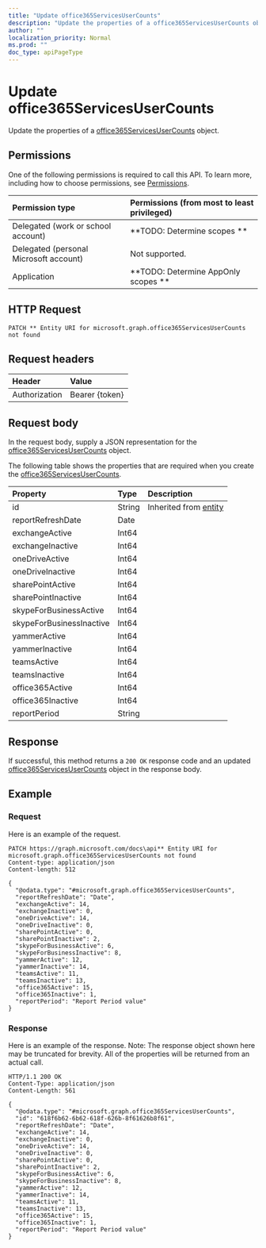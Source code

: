 ```yaml
---
title: "Update office365ServicesUserCounts"
description: "Update the properties of a office365ServicesUserCounts object."
author: ""
localization_priority: Normal
ms.prod: ""
doc_type: apiPageType
---
```


# Update office365ServicesUserCounts

Update the properties of a [office365ServicesUserCounts](../resources/office365servicesusercounts.md) object.

## Permissions
One of the following permissions is required to call this API. To learn more, including how to choose permissions, see [Permissions](/concepts/permissions-reference.md).

|Permission type|Permissions (from most to least privileged)|
|:---|:---|
|Delegated (work or school account)|**TODO: Determine scopes **|
|Delegated (personal Microsoft account)|Not supported.|
|Application|**TODO: Determine AppOnly scopes **|

## HTTP Request
<!-- {
  "blockType": "ignored"
}
-->
``` http
PATCH ** Entity URI for microsoft.graph.office365ServicesUserCounts not found
```

## Request headers
|Header|Value|
|:---|:---|
|Authorization|Bearer {token}|

## Request body
In the request body, supply a JSON representation for the [office365ServicesUserCounts](../resources/office365ServicesUserCounts.md) object.

The following table shows the properties that are required when you create the [office365ServicesUserCounts](../resources/office365servicesusercounts.md).

|Property|Type|Description|
|:---|:---|:---|
|id|String| Inherited from [entity](../resources/entity.md)|
|reportRefreshDate|Date||
|exchangeActive|Int64||
|exchangeInactive|Int64||
|oneDriveActive|Int64||
|oneDriveInactive|Int64||
|sharePointActive|Int64||
|sharePointInactive|Int64||
|skypeForBusinessActive|Int64||
|skypeForBusinessInactive|Int64||
|yammerActive|Int64||
|yammerInactive|Int64||
|teamsActive|Int64||
|teamsInactive|Int64||
|office365Active|Int64||
|office365Inactive|Int64||
|reportPeriod|String||



## Response
If successful, this method returns a `200 OK` response code and an updated [office365ServicesUserCounts](../resources/office365servicesusercounts.md) object in the response body.

## Example

### Request
Here is an example of the request.
<!-- {
  "blockType": "request",
  "name": "update_office365servicesusercounts"
}
-->
``` http
PATCH https://graph.microsoft.com/docs\api** Entity URI for microsoft.graph.office365ServicesUserCounts not found
Content-type: application/json
Content-length: 512

{
  "@odata.type": "#microsoft.graph.office365ServicesUserCounts",
  "reportRefreshDate": "Date",
  "exchangeActive": 14,
  "exchangeInactive": 0,
  "oneDriveActive": 14,
  "oneDriveInactive": 0,
  "sharePointActive": 0,
  "sharePointInactive": 2,
  "skypeForBusinessActive": 6,
  "skypeForBusinessInactive": 8,
  "yammerActive": 12,
  "yammerInactive": 14,
  "teamsActive": 11,
  "teamsInactive": 13,
  "office365Active": 15,
  "office365Inactive": 1,
  "reportPeriod": "Report Period value"
}
```

### Response
Here is an example of the response. Note: The response object shown here may be truncated for brevity. All of the properties will be returned from an actual call.
<!-- {
  "blockType": "response",
  "truncated": true
}
-->
``` http
HTTP/1.1 200 OK
Content-Type: application/json
Content-Length: 561

{
  "@odata.type": "#microsoft.graph.office365ServicesUserCounts",
  "id": "618f6b62-6b62-618f-626b-8f61626b8f61",
  "reportRefreshDate": "Date",
  "exchangeActive": 14,
  "exchangeInactive": 0,
  "oneDriveActive": 14,
  "oneDriveInactive": 0,
  "sharePointActive": 0,
  "sharePointInactive": 2,
  "skypeForBusinessActive": 6,
  "skypeForBusinessInactive": 8,
  "yammerActive": 12,
  "yammerInactive": 14,
  "teamsActive": 11,
  "teamsInactive": 13,
  "office365Active": 15,
  "office365Inactive": 1,
  "reportPeriod": "Report Period value"
}
```

